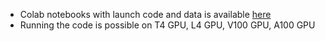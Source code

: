 - Colab notebooks with launch code and data is available [here](https://drive.google.com/drive/folders/1WMy4qfnsPAonnbVaxHyKBETKinGBXhoM?usp=sharing)
- Running the code is possible on T4 GPU, L4 GPU, V100 GPU, A100 GPU
